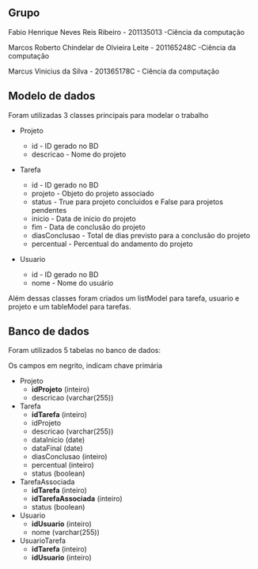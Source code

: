 ## Grupo
Fabio Henrique Neves Reis Ribeiro - 201135013 -Ciência da computação

Marcos Roberto Chindelar de Olvieira Leite - 201165248C -Ciência da computação

Marcus Vinicius da Silva - 201365178C - Ciência da computação

## Modelo de dados

Foram utilizadas 3 classes principais para modelar o trabalho

* Projeto
  * id - ID gerado no BD
  * descricao - Nome do projeto  
* Tarefa
  * id - ID gerado no BD
  * projeto - Objeto do projeto associado
  * status - True para projeto concluidos e False para projetos pendentes
  * inicio - Data de inicio do projeto
  * fim - Data de conclusão do projeto
  * diasConclusao - Total de dias previsto para a conclusão do projeto
  * percentual - Percentual do andamento do projeto
  
  
* Usuario
  * id - ID gerado no BD
  * nome - Nome do usuário

Além dessas classes foram criados um listModel para tarefa, usuario e projeto e um tableModel para tarefas.

## Banco de dados

Foram utilizados 5 tabelas no banco de dados:

Os campos em negrito, indicam chave primária

* Projeto
  * **idProjeto** (inteiro)
  * descricao (varchar(255))
* Tarefa
  * **idTarefa** (inteiro)
  * idProjeto
  * descricao (varchar(255))
  * dataInicio (date)
  * dataFinal (date)
  * diasConclusao (inteiro)
  * percentual (inteiro)
  * status (boolean)
* TarefaAssociada
  * **idTarefa** (inteiro)
  * **idTarefaAssociada** (inteiro)
  * status (boolean)
* Usuario
  * **idUsuario** (inteiro)
  * nome (varchar(255))
* UsuarioTarefa
  * **idTarefa** (inteiro)
  * **idUsuario** (inteiro)
